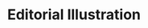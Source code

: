 ---
title: "Editorial Illustration"
type: "thumb"
weight: 5
draft: false
url_sml: "/images/illustration/milestone_2.jpg"
url_lge: "/images/illustration/milestone_2_lrg.jpg"
---